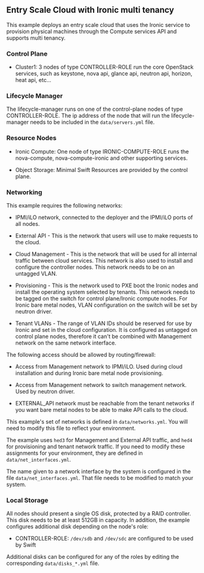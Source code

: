 <!--
(c) Copyright 2017 Hewlett Packard Enterprise Development LP
(c) Copyright 2017-2018 SUSE LLC

Licensed under the Apache License, Version 2.0 (the "License"); you may
not use this file except in compliance with the License. You may obtain
a copy of the License at

http://www.apache.org/licenses/LICENSE-2.0

Unless required by applicable law or agreed to in writing, software
distributed under the License is distributed on an "AS IS" BASIS, WITHOUT
WARRANTIES OR CONDITIONS OF ANY KIND, either express or implied. See the
License for the specific language governing permissions and limitations
under the License.
-->

## Entry Scale Cloud with Ironic multi tenancy

This example deploys an entry scale cloud that uses the Ironic service to
provision physical machines through the Compute services API and supports
multi tenancy.

### Control Plane

- Cluster1: 3 nodes of type CONTROLLER-ROLE run the core OpenStack
  services, such as keystone, nova api, glance api, neutron api, horizon,
  heat api, etc...

### Lifecycle Manager

  The lifecycle-manager runs on one of the control-plane nodes of type
  CONTROLLER-ROLE. The ip address of the node that will run the
  lifecycle-manager needs to be included in the `data/servers.yml` file.

### Resource Nodes

- Ironic Compute: One node of type IRONIC-COMPUTE-ROLE runs the nova-compute,
  nova-compute-ironic and other supporting services.

- Object Storage: Minimal Swift Resources are provided by the control plane.

### Networking

This example requires the following networks:

- IPMI/iLO network, connected to the deployer and the IPMI/iLO ports of all
  nodes.

- External API - This is the network that users will use to make requests
  to the cloud.

- Cloud Management - This is the network that will be used for all internal
  traffic between cloud services. This network is also used to install and
  configure the controller nodes. This network needs to be on an untagged
  VLAN.

- Provisioning - This is the network used to PXE boot the Ironic nodes and
  install the operating system selected by tenants. This network needs to be
  tagged on the switch for control plane/Ironic compute nodes. For
  Ironic bare metal nodes, VLAN configuration on the switch will be set by
  neutron driver.

- Tenant VLANs - The range of VLAN IDs should be reserved for use by Ironic and
  set in the cloud configuration. It is configured as untagged on control plane
  nodes, therefore it can't be combined with Management network on the same
  network interface.

The following access should be allowed by routing/firewall:

- Access from Management network to IPMI/iLO. Used during cloud installation
  and during Ironic bare metal node provisioning.

- Access from Management network to switch management network. Used by neutron
  driver.

- EXTERNAL\_API network must be reachable from the tenant networks if you
  want bare metal nodes to be able to make API calls to the cloud.

This example's set of networks is defined in `data/networks.yml`. You will
need to modify this file to reflect your environment.

The example uses `hed3` for Management and External API traffic, and `hed4` for
provisioning and tenant network traffic. If you need to modify these
assignments for your environment, they are defined in
`data/net_interfaces.yml`.

The name given to a network interface by the system is configured in the file
`data/net_interfaces.yml`. That file needs to be modified to match your
system.

### Local Storage

All nodes should present a single OS disk, protected by a RAID controller.
This disk needs to be at least 512GB in capacity. In addition, the example
configures additional disk depending on the node's role:

- CONTROLLER-ROLE:  `/dev/sdb` and `/dev/sdc` are configured to be used by Swift

Additional disks can be configured for any of the roles by editing the
corresponding `data/disks_*.yml` file.
